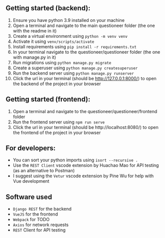 ## Getting started (backend):

1. Ensure you have python 3.9 installed on your machine
2. Open a terminal and navigate to the main questioneer folder (the one with the readme in it)
3. Create a virtual environment using `python -m venv venv`
4. Activate it using `venv/scripts/activate`
5. Install requirements using `pip install -r requirements.txt`
6. In your terminal navigate to the questioneer/questioneer folder (the one with manage.py in it)
7. Run migrations using `python manage.py migrate`
8. Create a superuser using `python manage.py createsuperuser`
9. Run the backend server using `python manage.py runserver`
10. Click the url in your terminal (should be http://127.0.0.1:8000/) to open the backend of the project in your browser

## Getting started (frontend):

1. Open a terminal and navigate to the questioneer/questioneer/frontend folder
2. Run the frontend server using `npm run serve`
3. Click the url in your terminal (should be http://localhost:8080/) to open the frontend of the project in your browser

## For developers:

- You can sort your python imports using `isort --recursive .`
- Use the `REST Client` vscode extension by Huachao Mao for API testing (as an alternative to Postman)
- I suggest using the `Vetur` vscode extension by Pine Wu for help with Vue development

## Software used

- `Django REST` for the backend
- `VueJS` for the frontend
- `Webpack` for TODO
- `Axios` for network requests
- `REST` Client for API testing
